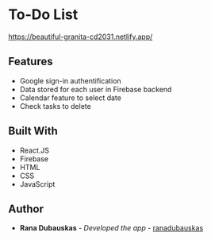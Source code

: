 # To-Do List

https://beautiful-granita-cd2031.netlify.app/


## Features
- Google sign-in authentification
- Data stored for each user in Firebase backend 
- Calendar feature to select date
- Check tasks to delete 

## Built With

- React.JS
- Firebase
- HTML
- CSS
- JavaScript

## Author

  - **Rana Dubauskas** - *Developed the app* -
    [ranadubauskas](https://github.com/ranadubauskas)
